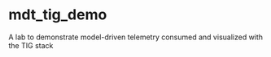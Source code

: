 # mdt_tig_demo
A lab to demonstrate model-driven telemetry consumed and visualized with the TIG stack
